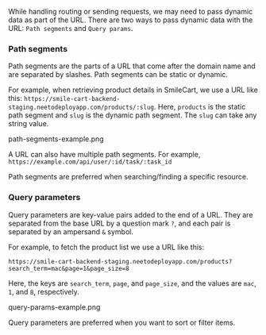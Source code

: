 While handling routing or sending requests, we may need to pass dynamic data as part of the URL. There are two ways to pass dynamic data with the URL: `Path segments` and `Query params`.

### Path segments

Path segments are the parts of a URL that come after the domain name and are separated by slashes. Path segments can be static or dynamic.

For example, when retrieving product details in SmileCart, we use a URL like this: `https://smile-cart-backend-staging.neetodeployapp.com/products/:slug`. Here, `products` is the static path segment and `slug` is the dynamic path segment. The `slug` can take any string value.

<image>path-segments-example.png</image>

A URL can also have multiple path segments. For example,
`https://example.com/api/user/:id/task/:task_id`

Path segments are preferred when searching/finding a specific resource.

### Query parameters

Query parameters are key-value pairs added to the end of a URL. They are separated from the base URL by a question mark `?`, and each pair is separated by an ampersand `&` symbol.

For example, to fetch the product list we use a URL like this:

`https://smile-cart-backend-staging.neetodeployapp.com/products?search_term=mac&page=1&page_size=8`

Here, the keys are `search_term`, `page`, and `page_size`, and the values are `mac`, `1`, and `8`, respectively.

<image>query-params-example.png</image>

Query parameters are preferred when you want to sort or filter items.
